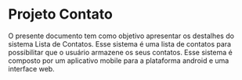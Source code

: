 # Projeto Contato

   O presente documento tem como objetivo apresentar os destalhes do sistema Lista de Contatos. Esse sistema é uma lista de contatos para possibilitar que o usuário armazene os seus contatos.  Esse sistema é composto por um aplicativo mobile para a plataforma android e uma interface web.
